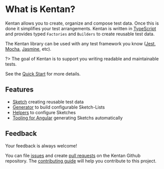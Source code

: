 # What is Kentan?

Kentan allows you to create, organize and compose test data.
Once this is done it simplifies your test arrangements.
Kentan is written in [TypeScript](https://www.typescriptlang.org/) and provides typed `Factories` and `Builders` to create reusable test data.

The Kentan library can be used with any test framework you know ([Jest](https://jestjs.io/), [Mocha](https://mochajs.org/), [Jasmine](https://jasmine.github.io/), etc).

?> The goal of Kentan is to support you writing readable and maintainable tests.

See the [Quick Start](getting-started/quick-start.md) for more details.

## Features

- [Sketch](fundamentals/sketch.md) creating reusable test data
- [Generator](getting-started/quick-start?id=take-a-sketch-list) to build configurable Sketch-Lists
- [Helpers](fundamentals/sketch?id=handle-sketch-data) to configure Sketches
- [Tooling for Angular](angular-cli/schematics.md) generating Sketchs automatically

## Feedback

Your feedback is always welcome!

You can file [issues](https://github.com/kentan-official/kentan/issues) and create [pull requests](https://github.com/kentan-official/kentan/pulls) on the Kentan Github repository. The [contributing guide](https://github.com/kentan-official/kentan/blob/master/CONTRIBUTING.md) will help you contribute to this project.
